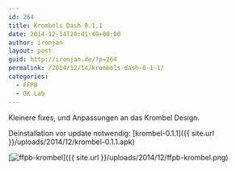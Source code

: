 ```yaml
---
id: 264
title: Krombels Dash 0.1.1
date: 2014-12-14T20:41:49+00:00
author: ironjan
layout: post
guid: http://ironjan.de/?p=264
permalink: /2014/12/14/krombels-dash-0-1-1/
categories:
  - FFPB
  - OK Lab
---
```

Kleinere fixes, und Anpassungen an das Krombel Design.

Deinstallation vor update notwendig: [krombel-0.1.1]({{ site.url }}/uploads/2014/12/krombel-0.1.1.apk)

[<img class="alignnone size-medium wp-image-266" src="/uploads/2014/12/ffpb-krombel-205x400.png" alt="ffpb-krombel" width="205" height="400" srcset="/uploads/2014/12/ffpb-krombel-205x400.png 205w, /uploads/2014/12/ffpb-krombel-102x200.png 102w, /uploads/2014/12/ffpb-krombel.png 522w" sizes="(max-width: 205px) 100vw, 205px" />]({{ site.url }}/uploads/2014/12/ffpb-krombel.png)
